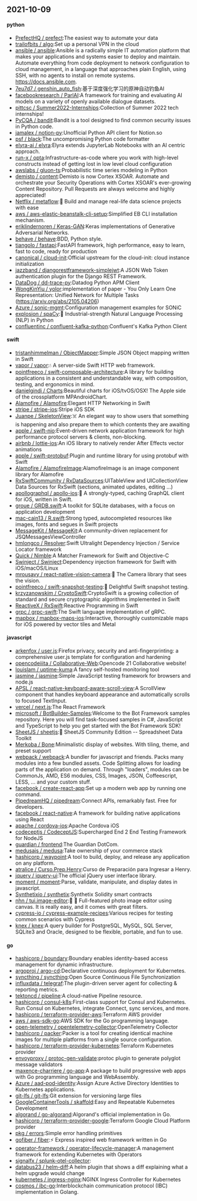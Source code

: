 ## 2021-10-09

#### python
* [PrefectHQ / prefect](https://github.com/PrefectHQ/prefect):The easiest way to automate your data
* [trailofbits / algo](https://github.com/trailofbits/algo):Set up a personal VPN in the cloud
* [ansible / ansible](https://github.com/ansible/ansible):Ansible is a radically simple IT automation platform that makes your applications and systems easier to deploy and maintain. Automate everything from code deployment to network configuration to cloud management, in a language that approaches plain English, using SSH, with no agents to install on remote systems. https://docs.ansible.com.
* [7eu7d7 / genshin_auto_fish](https://github.com/7eu7d7/genshin_auto_fish):基于深度强化学习的原神自动钓鱼AI
* [facebookresearch / ParlAI](https://github.com/facebookresearch/ParlAI):A framework for training and evaluating AI models on a variety of openly available dialogue datasets.
* [pittcsc / Summer2022-Internships](https://github.com/pittcsc/Summer2022-Internships):Collection of Summer 2022 tech internships!
* [PyCQA / bandit](https://github.com/PyCQA/bandit):Bandit is a tool designed to find common security issues in Python code.
* [jamalex / notion-py](https://github.com/jamalex/notion-py):Unofficial Python API client for Notion.so
* [psf / black](https://github.com/psf/black):The uncompromising Python code formatter
* [elyra-ai / elyra](https://github.com/elyra-ai/elyra):Elyra extends JupyterLab Notebooks with an AI centric approach.
* [run-x / opta](https://github.com/run-x/opta):Infrastructure-as-code where you work with high-level constructs instead of getting lost in low level cloud configuration
* [awslabs / gluon-ts](https://github.com/awslabs/gluon-ts):Probabilistic time series modeling in Python
* [demisto / content](https://github.com/demisto/content):Demisto is now Cortex XSOAR. Automate and orchestrate your Security Operations with Cortex XSOAR's ever-growing Content Repository. Pull Requests are always welcome and highly appreciated!
* [Netflix / metaflow](https://github.com/Netflix/metaflow):🚀
Build and manage real-life data science projects with ease
* [aws / aws-elastic-beanstalk-cli-setup](https://github.com/aws/aws-elastic-beanstalk-cli-setup):Simplified EB CLI installation mechanism.
* [eriklindernoren / Keras-GAN](https://github.com/eriklindernoren/Keras-GAN):Keras implementations of Generative Adversarial Networks.
* [behave / behave](https://github.com/behave/behave):BDD, Python style.
* [tiangolo / fastapi](https://github.com/tiangolo/fastapi):FastAPI framework, high performance, easy to learn, fast to code, ready for production
* [canonical / cloud-init](https://github.com/canonical/cloud-init):Official upstream for the cloud-init: cloud instance initialization
* [jazzband / djangorestframework-simplejwt](https://github.com/jazzband/djangorestframework-simplejwt):A JSON Web Token authentication plugin for the Django REST Framework.
* [DataDog / dd-trace-py](https://github.com/DataDog/dd-trace-py):Datadog Python APM Client
* [WongKinYiu / yolor](https://github.com/WongKinYiu/yolor):implementation of paper - You Only Learn One Representation: Unified Network for Multiple Tasks (https://arxiv.org/abs/2105.04206)
* [Azure / sonic-mgmt](https://github.com/Azure/sonic-mgmt):Configuration management examples for SONiC
* [explosion / spaCy](https://github.com/explosion/spaCy):💫
Industrial-strength Natural Language Processing (NLP) in Python
* [confluentinc / confluent-kafka-python](https://github.com/confluentinc/confluent-kafka-python):Confluent's Kafka Python Client

#### swift
* [tristanhimmelman / ObjectMapper](https://github.com/tristanhimmelman/ObjectMapper):Simple JSON Object mapping written in Swift
* [vapor / vapor](https://github.com/vapor/vapor):💧
A server-side Swift HTTP web framework.
* [pointfreeco / swift-composable-architecture](https://github.com/pointfreeco/swift-composable-architecture):A library for building applications in a consistent and understandable way, with composition, testing, and ergonomics in mind.
* [danielgindi / Charts](https://github.com/danielgindi/Charts):Beautiful charts for iOS/tvOS/OSX! The Apple side of the crossplatform MPAndroidChart.
* [Alamofire / Alamofire](https://github.com/Alamofire/Alamofire):Elegant HTTP Networking in Swift
* [stripe / stripe-ios](https://github.com/stripe/stripe-ios):Stripe iOS SDK
* [Juanpe / SkeletonView](https://github.com/Juanpe/SkeletonView):☠️
An elegant way to show users that something is happening and also prepare them to which contents they are awaiting
* [apple / swift-nio](https://github.com/apple/swift-nio):Event-driven network application framework for high performance protocol servers & clients, non-blocking.
* [airbnb / lottie-ios](https://github.com/airbnb/lottie-ios):An iOS library to natively render After Effects vector animations
* [apple / swift-protobuf](https://github.com/apple/swift-protobuf):Plugin and runtime library for using protobuf with Swift
* [Alamofire / AlamofireImage](https://github.com/Alamofire/AlamofireImage):AlamofireImage is an image component library for Alamofire
* [RxSwiftCommunity / RxDataSources](https://github.com/RxSwiftCommunity/RxDataSources):UITableView and UICollectionView Data Sources for RxSwift (sections, animated updates, editing ...)
* [apollographql / apollo-ios](https://github.com/apollographql/apollo-ios):📱
A strongly-typed, caching GraphQL client for iOS, written in Swift.
* [groue / GRDB.swift](https://github.com/groue/GRDB.swift):A toolkit for SQLite databases, with a focus on application development
* [mac-cain13 / R.swift](https://github.com/mac-cain13/R.swift):Strong typed, autocompleted resources like images, fonts and segues in Swift projects
* [MessageKit / MessageKit](https://github.com/MessageKit/MessageKit):A community-driven replacement for JSQMessagesViewController
* [hmlongco / Resolver](https://github.com/hmlongco/Resolver):Swift Ultralight Dependency Injection / Service Locator framework
* [Quick / Nimble](https://github.com/Quick/Nimble):A Matcher Framework for Swift and Objective-C
* [Swinject / Swinject](https://github.com/Swinject/Swinject):Dependency injection framework for Swift with iOS/macOS/Linux
* [mrousavy / react-native-vision-camera](https://github.com/mrousavy/react-native-vision-camera):📸
The Camera library that sees the vision.
* [pointfreeco / swift-snapshot-testing](https://github.com/pointfreeco/swift-snapshot-testing):📸
Delightful Swift snapshot testing.
* [krzyzanowskim / CryptoSwift](https://github.com/krzyzanowskim/CryptoSwift):CryptoSwift is a growing collection of standard and secure cryptographic algorithms implemented in Swift
* [ReactiveX / RxSwift](https://github.com/ReactiveX/RxSwift):Reactive Programming in Swift
* [grpc / grpc-swift](https://github.com/grpc/grpc-swift):The Swift language implementation of gRPC.
* [mapbox / mapbox-maps-ios](https://github.com/mapbox/mapbox-maps-ios):Interactive, thoroughly customizable maps for iOS powered by vector tiles and Metal

#### javascript
* [arkenfox / user.js](https://github.com/arkenfox/user.js):Firefox privacy, security and anti-fingerprinting: a comprehensive user.js template for configuration and hardening
* [opencodeiiita / Collaborative-Web](https://github.com/opencodeiiita/Collaborative-Web):Opencode 21 Collaborative website!
* [louislam / uptime-kuma](https://github.com/louislam/uptime-kuma):A fancy self-hosted monitoring tool
* [jasmine / jasmine](https://github.com/jasmine/jasmine):Simple JavaScript testing framework for browsers and node.js
* [APSL / react-native-keyboard-aware-scroll-view](https://github.com/APSL/react-native-keyboard-aware-scroll-view):A ScrollView component that handles keyboard appearance and automatically scrolls to focused TextInput.
* [vercel / next.js](https://github.com/vercel/next.js):The React Framework
* [microsoft / BotBuilder-Samples](https://github.com/microsoft/BotBuilder-Samples):Welcome to the Bot Framework samples repository. Here you will find task-focused samples in C#, JavaScript and TypeScript to help you get started with the Bot Framework SDK!
* [SheetJS / sheetjs](https://github.com/SheetJS/sheetjs):📗
SheetJS Community Edition -- Spreadsheet Data Toolkit
* [Merkoba / Bone](https://github.com/Merkoba/Bone):Minimalistic display of websites. With tiling, theme, and preset support
* [webpack / webpack](https://github.com/webpack/webpack):A bundler for javascript and friends. Packs many modules into a few bundled assets. Code Splitting allows for loading parts of the application on demand. Through "loaders", modules can be CommonJs, AMD, ES6 modules, CSS, Images, JSON, Coffeescript, LESS, ... and your custom stuff.
* [facebook / create-react-app](https://github.com/facebook/create-react-app):Set up a modern web app by running one command.
* [PipedreamHQ / pipedream](https://github.com/PipedreamHQ/pipedream):Connect APIs, remarkably fast. Free for developers.
* [facebook / react-native](https://github.com/facebook/react-native):A framework for building native applications using React
* [apache / cordova-ios](https://github.com/apache/cordova-ios):Apache Cordova iOS
* [codeceptjs / CodeceptJS](https://github.com/codeceptjs/CodeceptJS):Supercharged End 2 End Testing Framework for NodeJS
* [guardian / frontend](https://github.com/guardian/frontend):The Guardian DotCom.
* [medusajs / medusa](https://github.com/medusajs/medusa):Take ownership of your commerce stack
* [hashicorp / waypoint](https://github.com/hashicorp/waypoint):A tool to build, deploy, and release any application on any platform.
* [atralice / Curso.Prep.Henry](https://github.com/atralice/Curso.Prep.Henry):Curso de Preparación para Ingresar a Henry.
* [jquery / jquery-ui](https://github.com/jquery/jquery-ui):The official jQuery user interface library.
* [moment / moment](https://github.com/moment/moment):Parse, validate, manipulate, and display dates in javascript.
* [Synthetixio / synthetix](https://github.com/Synthetixio/synthetix):Synthetix Solidity smart contracts
* [nhn / tui.image-editor](https://github.com/nhn/tui.image-editor):🍞
🎨
Full-featured photo image editor using canvas. It is really easy, and it comes with great filters.
* [cypress-io / cypress-example-recipes](https://github.com/cypress-io/cypress-example-recipes):Various recipes for testing common scenarios with Cypress
* [knex / knex](https://github.com/knex/knex):A query builder for PostgreSQL, MySQL, SQL Server, SQLite3 and Oracle, designed to be flexible, portable, and fun to use.

#### go
* [hashicorp / boundary](https://github.com/hashicorp/boundary):Boundary enables identity-based access management for dynamic infrastructure.
* [argoproj / argo-cd](https://github.com/argoproj/argo-cd):Declarative continuous deployment for Kubernetes.
* [syncthing / syncthing](https://github.com/syncthing/syncthing):Open Source Continuous File Synchronization
* [influxdata / telegraf](https://github.com/influxdata/telegraf):The plugin-driven server agent for collecting & reporting metrics.
* [tektoncd / pipeline](https://github.com/tektoncd/pipeline):A cloud-native Pipeline resource.
* [hashicorp / consul-k8s](https://github.com/hashicorp/consul-k8s):First-class support for Consul and Kubernetes. Run Consul on Kubernetes, integrate Connect, sync services, and more.
* [hashicorp / terraform-provider-aws](https://github.com/hashicorp/terraform-provider-aws):Terraform AWS provider
* [aws / aws-sdk-go](https://github.com/aws/aws-sdk-go):AWS SDK for the Go programming language.
* [open-telemetry / opentelemetry-collector](https://github.com/open-telemetry/opentelemetry-collector):OpenTelemetry Collector
* [hashicorp / packer](https://github.com/hashicorp/packer):Packer is a tool for creating identical machine images for multiple platforms from a single source configuration.
* [hashicorp / terraform-provider-kubernetes](https://github.com/hashicorp/terraform-provider-kubernetes):Terraform Kubernetes provider
* [envoyproxy / protoc-gen-validate](https://github.com/envoyproxy/protoc-gen-validate):protoc plugin to generate polyglot message validators
* [maxence-charriere / go-app](https://github.com/maxence-charriere/go-app):A package to build progressive web apps with Go programming language and WebAssembly.
* [Azure / aad-pod-identity](https://github.com/Azure/aad-pod-identity):Assign Azure Active Directory Identities to Kubernetes applications.
* [git-lfs / git-lfs](https://github.com/git-lfs/git-lfs):Git extension for versioning large files
* [GoogleContainerTools / skaffold](https://github.com/GoogleContainerTools/skaffold):Easy and Repeatable Kubernetes Development
* [algorand / go-algorand](https://github.com/algorand/go-algorand):Algorand's official implementation in Go.
* [hashicorp / terraform-provider-google](https://github.com/hashicorp/terraform-provider-google):Terraform Google Cloud Platform provider
* [pkg / errors](https://github.com/pkg/errors):Simple error handling primitives
* [gofiber / fiber](https://github.com/gofiber/fiber):⚡️
Express inspired web framework written in Go
* [operator-framework / operator-lifecycle-manager](https://github.com/operator-framework/operator-lifecycle-manager):A management framework for extending Kubernetes with Operators
* [signalfx / splunk-otel-collector](https://github.com/signalfx/splunk-otel-collector):
* [databus23 / helm-diff](https://github.com/databus23/helm-diff):A helm plugin that shows a diff explaining what a helm upgrade would change
* [kubernetes / ingress-nginx](https://github.com/kubernetes/ingress-nginx):NGINX Ingress Controller for Kubernetes
* [cosmos / ibc-go](https://github.com/cosmos/ibc-go):Interblockchain communication protocol (IBC) implementation in Golang.
